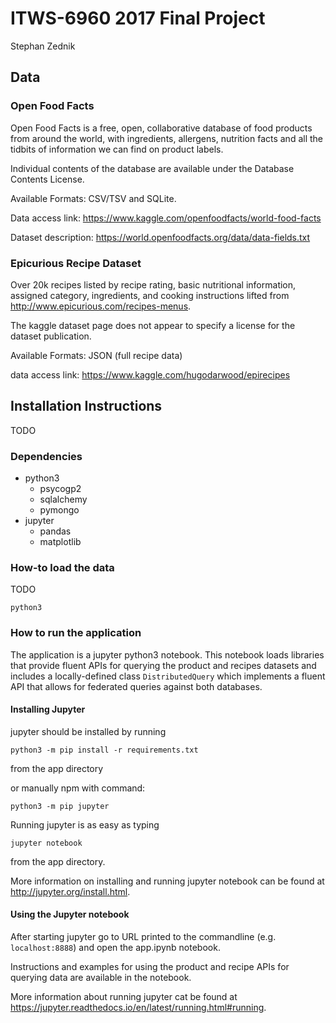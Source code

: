 # ITWS-6960 2017 Final Project

 Stephan Zednik
 
## Data
 
### Open Food Facts

Open Food Facts is a free, open, collaborative database of food products from around the world, with ingredients, allergens, nutrition facts and all the tidbits of information we can find on product labels.

Individual contents of the database are available under the Database Contents License.

Available Formats: CSV/TSV and SQLite.

Data access link: https://www.kaggle.com/openfoodfacts/world-food-facts

Dataset description: https://world.openfoodfacts.org/data/data-fields.txt

### Epicurious Recipe Dataset

Over 20k recipes listed by recipe rating, basic nutritional information, assigned category, ingredients, and cooking instructions lifted from http://www.epicurious.com/recipes-menus.

The kaggle dataset page does not appear to specify a license for the dataset publication.

Available Formats: JSON (full recipe data)

data access link: https://www.kaggle.com/hugodarwood/epirecipes
 
## Installation Instructions

TODO
 
### Dependencies
- python3
  - psycogp2
  - sqlalchemy
  - pymongo
- jupyter
  - pandas
  - matplotlib

 
### How-to load the data

TODO

```commandline
python3 
```
 
### How to run the application

The application is a jupyter python3 notebook.  This notebook loads libraries that provide fluent APIs for querying the product and recipes datasets and includes a locally-defined class ``DistributedQuery`` which implements a fluent API that allows for federated queries against both databases.

#### Installing Jupyter

jupyter should be installed by running
```commandline
python3 -m pip install -r requirements.txt
```

from the app directory

or manually npm with command:
```commandline
python3 -m pip jupyter
```

Running jupyter is as easy as typing
```commandline
jupyter notebook
```

from the app directory.

More information on installing and running jupyter notebook can be found at http://jupyter.org/install.html.

#### Using the Jupyter notebook

After starting jupyter go to URL printed to the commandline (e.g. ``localhost:8888``) and open the app.ipynb notebook.

Instructions and examples for using the product and recipe APIs for querying data are available in the notebook.

More information about running jupyter cat be found at https://jupyter.readthedocs.io/en/latest/running.html#running.
